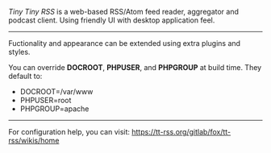 *Tiny Tiny RSS* is a web-based RSS/Atom feed reader, aggregator and podcast client. Using friendly UI with desktop application feel.  

- - - -
Fuctionality and appearance can be extended using extra plugins and styles.  

You can override **DOCROOT**, **PHPUSER**, and **PHPGROUP** at build time.
They default to:
* DOCROOT=/var/www
* PHPUSER=root
* PHPGROUP=apache

- - - -
For configuration help, you can visit:
https://tt-rss.org/gitlab/fox/tt-rss/wikis/home
